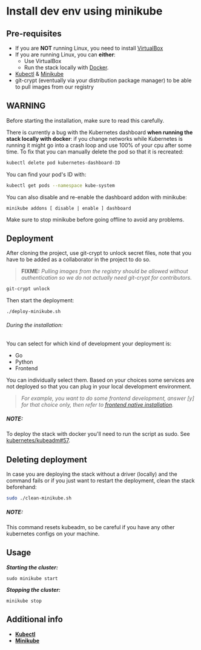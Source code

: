 # Install dev env using minikube

## Pre-requisites

* If you are **NOT** running Linux, you need to install [VirtualBox](https://www.virtualbox.org/wiki/Downloads)
* If you are running Linux, you can **either**:
	* Use VirtualBox 
	* Run the stack locally with [Docker](https://docs.docker.com/install/).
* [Kubectl](https://kubernetes.io/docs/tasks/tools/install-kubectl/) & [Minikube](https://github.com/kubernetes/minikube/releases)
* git-crypt (eventually via your distribution package manager) to be able to pull images from our registry


## WARNING

Before starting the installation, make sure to read this carefully.

There is currently a bug with the Kubernetes dashboard **when running the stack locally with docker**: if you change networks while Kubernetes is running it might go into a crash loop and use 100% of your cpu after some time. To fix that you can manually delete the pod so that it is recreated:

```sh
kubectl delete pod kubernetes-dashboard-ID

```

You can find your pod's ID with:

```sh
kubectl get pods --namespace kube-system
```

You can also disable and re-enable the dashboard addon with minikube:

```
minikube addons [ disable | enable ] dashboard
```

Make sure to stop minikube before going offline to avoid any problems.

## Deployment

After cloning the project, use git-crypt to unlock secret files, note that you have to be added as a collaborator in the project to do so.

> **FIXME:** _*Pulling images from the registry should be allowed without authentication so we do not actually need git-crypt for contributors.*_

```sh
git-crypt unlock
```
Then start the deployment:

```
./deploy-minikube.sh
```

###### During the installation:

You can select for which kind of development your deployment is:

* Go
* Python
* Frontend

 You can individually select them. Based on your choices some services are not deployed so that you can plug in your local development environment.

>_For example, you want to do some frontend development, answer [y] for that choice only, then refer to [frontend native installation](./FIXME)._

##### NOTE:

To deploy the stack with docker you'll need to run the script as sudo. See [kubernetes/kubeadm#57](https://github.com/kubernetes/kubeadm/issues/57).


## Deleting deployment 

In case you are deploying the stack without a driver (locally) and the command fails or if you just want to restart the deployment, clean the stack beforehand:

```sh
sudo ./clean-minikube.sh
```

##### NOTE:

This command resets kubeadm, so be careful if you have any other kubernetes configs on your machine.

## Usage

_**Starting the cluster:**_

```sudo minikube start```

_**Stopping the cluster:**_

```minikube stop```

## Additional info

* [**Kubectl**](https://kubernetes.io/docs/reference/kubectl/overview/)
* [**Minikube**](https://github.com/kubernetes/minikube)
